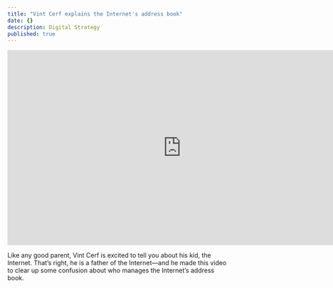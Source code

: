 ```yaml
---
title: "Vint Cerf explains the Internet's address book"
date: {}
description: Digital Strategy
published: true
---
```



<iframe width="780" height="439" class="wide-vid" src="https://www.youtube.com/embed/vd3dH90tdhk?rel=0&amp;showinfo=0" frameborder="0" allowfullscreen></iframe>

Like any good parent, Vint Cerf is excited to tell you about his kid, the Internet. That’s right, he is a father of the Internet—and he made this video to clear up some confusion about who manages the Internet’s address book.

